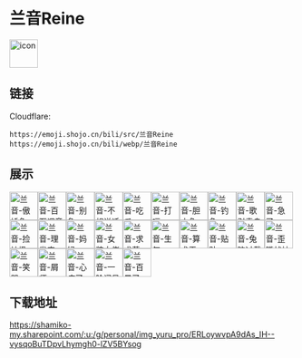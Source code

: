 # 兰音Reine
<img src="https://emoji.shojo.cn/bili/src/兰音Reine/icon.png" width="50" height="50" alt="icon">

## 链接
Cloudflare:
```
https://emoji.shojo.cn/bili/src/兰音Reine
https://emoji.shojo.cn/bili/webp/兰音Reine
```
## 展示
<img src="https://emoji.shojo.cn/bili/src/兰音Reine/兰音-傲娇兔.png" width="50" height="50" alt="兰音-傲娇兔"><img src="https://emoji.shojo.cn/bili/src/兰音Reine/兰音-百万调音师.png" width="50" height="50" alt="兰音-百万调音师"><img src="https://emoji.shojo.cn/bili/src/兰音Reine/兰音-别急.png" width="50" height="50" alt="兰音-别急"><img src="https://emoji.shojo.cn/bili/src/兰音Reine/兰音-不想说话.png" width="50" height="50" alt="兰音-不想说话"><img src="https://emoji.shojo.cn/bili/src/兰音Reine/兰音-吃瓜.png" width="50" height="50" alt="兰音-吃瓜"><img src="https://emoji.shojo.cn/bili/src/兰音Reine/兰音-打嗝.png" width="50" height="50" alt="兰音-打嗝"><img src="https://emoji.shojo.cn/bili/src/兰音Reine/兰音-胆小兔.png" width="50" height="50" alt="兰音-胆小兔"><img src="https://emoji.shojo.cn/bili/src/兰音Reine/兰音-钓鱼.png" width="50" height="50" alt="兰音-钓鱼"><img src="https://emoji.shojo.cn/bili/src/兰音Reine/兰音-歌引青鸟.png" width="50" height="50" alt="兰音-歌引青鸟"><img src="https://emoji.shojo.cn/bili/src/兰音Reine/兰音-急了.png" width="50" height="50" alt="兰音-急了"><img src="https://emoji.shojo.cn/bili/src/兰音Reine/兰音-捡垃圾.png" width="50" height="50" alt="兰音-捡垃圾"><img src="https://emoji.shojo.cn/bili/src/兰音Reine/兰音-理发店.png" width="50" height="50" alt="兰音-理发店"><img src="https://emoji.shojo.cn/bili/src/兰音Reine/兰音-妈妈.png" width="50" height="50" alt="兰音-妈妈"><img src="https://emoji.shojo.cn/bili/src/兰音Reine/兰音-女装大佬.png" width="50" height="50" alt="兰音-女装大佬"><img src="https://emoji.shojo.cn/bili/src/兰音Reine/兰音-求求惹.png" width="50" height="50" alt="兰音-求求惹"><img src="https://emoji.shojo.cn/bili/src/兰音Reine/兰音-生气.png" width="50" height="50" alt="兰音-生气"><img src="https://emoji.shojo.cn/bili/src/兰音Reine/兰音-算术王.png" width="50" height="50" alt="兰音-算术王"><img src="https://emoji.shojo.cn/bili/src/兰音Reine/兰音-贴贴.png" width="50" height="50" alt="兰音-贴贴"><img src="https://emoji.shojo.cn/bili/src/兰音Reine/兰音-兔脑过载.png" width="50" height="50" alt="兰音-兔脑过载"><img src="https://emoji.shojo.cn/bili/src/兰音Reine/兰音-歪嘴战神.png" width="50" height="50" alt="兰音-歪嘴战神"><img src="https://emoji.shojo.cn/bili/src/兰音Reine/兰音-笑哭.png" width="50" height="50" alt="兰音-笑哭"><img src="https://emoji.shojo.cn/bili/src/兰音Reine/兰音-屑师.png" width="50" height="50" alt="兰音-屑师"><img src="https://emoji.shojo.cn/bili/src/兰音Reine/兰音-心疼了.png" width="50" height="50" alt="兰音-心疼了"><img src="https://emoji.shojo.cn/bili/src/兰音Reine/兰音-一脸问号.png" width="50" height="50" alt="兰音-一脸问号"><img src="https://emoji.shojo.cn/bili/src/兰音Reine/兰音-百晕了.png" width="50" height="50" alt="兰音-百晕了">

## 下载地址

https://shamiko-my.sharepoint.com/:u:/g/personal/img_yuru_pro/ERLoywvpA9dAs_IH--vysqoBuTDpvLhymgh0-lZV5BYsog